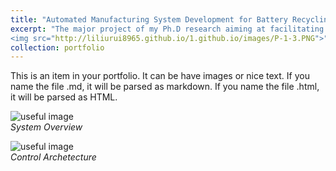 ```yaml
---
title: "Automated Manufacturing System Development for Battery Recycling"
excerpt: "The major project of my Ph.D research aiming at facilitating battery material product life cycle fulfillment. <br/>
<img src="http://liliurui8965.github.io/1.github.io/images/P-1-3.PNG">"
collection: portfolio
---
```


This is an item in your portfolio. It can be have images or nice text. If you name the file .md, it will be parsed as markdown. If you name the file .html, it will be parsed as HTML. 

![useful image](http://liliurui8965.github.io/1.github.io/images/P-1-1.PNG)<br />
*System Overview*

![useful image](http://liliurui8965.github.io/1.github.io/images/P-1-2.PNG)<br />
*Control Archetecture*
